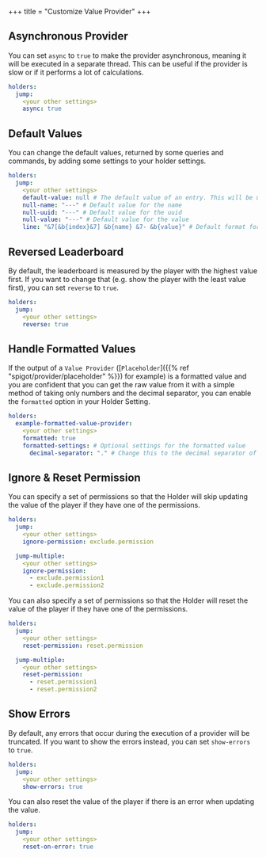 +++
title = "Customize Value Provider"
+++

## Asynchronous Provider

You can set `async` to `true` to make the provider asynchronous, meaning it will be executed in a separate thread. This can be useful if the provider is slow or if it performs a lot of calculations.

```yaml
holders:
  jump:
    <your other settings>
    async: true
```

## Default Values

You can change the default values, returned by some queries and commands, by adding some settings to your holder settings.

```yaml
holders:
  jump:
    <your other settings>
    default-value: null # The default value of an entry. This will be used when a player joins the server the first time
    null-name: "---" # Default value for the name
    null-uuid: "---" # Default value for the uuid
    null-value: "---" # Default value for the value
    line: "&7[&b{index}&7] &b{name} &7- &b{value}" # Default format for the top line in the top list
```

## Reversed Leaderboard

By default, the leaderboard is measured by the player with the highest value first. If you want to change that (e.g. show the player with the least value first), you can set `reverse` to `true`.

```yaml
holders:
  jump:
    <your other settings>
    reverse: true
```

## Handle Formatted Values

If the output of a `Value Provider` ([`Placeholder`]({{% ref "spigot/provider/placeholder" %}}) for example) is a formatted value and you are confident that you can get the raw value from it with a simple method of taking only numbers and the decimal separator, you can enable the `formatted` option in your Holder Setting.

```yml
holders:
  example-formatted-value-provider:
    <your other settings>
    formatted: true
    formatted-settings: # Optional settings for the formatted value
      decimal-separator: "." # Change this to the decimal separator of the formatted value
```

## Ignore & Reset Permission

You can specify a set of permissions so that the Holder will skip updating the value of the player if they have one of the permissions.

```yml
holders:
  jump:
    <your other settings>
    ignore-permission: exclude.permission

  jump-multiple:
    <your other settings>
    ignore-permission:
      - exclude.permission1
      - exclude.permission2
```

You can also specify a set of permissions so that the Holder will reset the value of the player if they have one of the permissions.

```yml
holders:
  jump:
    <your other settings>
    reset-permission: reset.permission

  jump-multiple:
    <your other settings>
    reset-permission:
      - reset.permission1
      - reset.permission2
```

## Show Errors

By default, any errors that occur during the execution of a provider will be truncated. If you want to show the errors instead, you can set `show-errors` to `true`.

```yaml
holders:
  jump:
    <your other settings>
    show-errors: true
```

You can also reset the value of the player if there is an error when updating the value.

```yaml
holders:
  jump:
    <your other settings>
    reset-on-error: true
```
